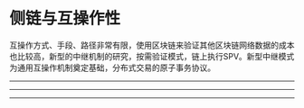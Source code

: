 # 侧链与互操作性

互操作方式、手段、路径非常有限，使用区块链来验证其他区块链网络数据的成本也比较高，新型的中继机制的研究，按需验证模式，链上执行SPV。新型中继模式为通用互操作机制奠定基础，分布式交易的原子事务协议。

***


***


***
